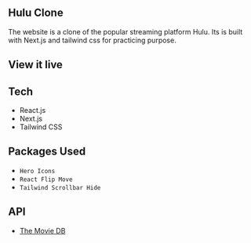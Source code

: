 ## Hulu Clone

The website is a clone of the popular streaming platform Hulu. Its is built with
Next.js and tailwind css for practicing purpose.

## View it live

## Tech

- React.js
- Next.js
- Tailwind CSS

## Packages Used

- `Hero Icons`
- `React Flip Move`
- `Tailwind Scrollbar Hide`

## API

- [The Movie DB](https://www.themoviedb.org/)
